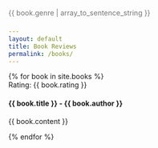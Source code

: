 ```yaml
---
layout: default
title: Book Reviews
permalink: /books/
---
```

<div class="well">
    <div class="list-group">
      {% for book in site.books %}
      <div class="list-group-item">
        <div class="row-action-primary">
          <i class="fa fa-gavel"></i>
        </div>
        <div class="row-content">
          <div class="least-content">Rating: {{ book.rating }}</div>
          <h4 class="list-group-item-heading">{{ book.title }} - {{ book.author }}</h4>
          <p class="list-group-item-text">
          <div style="position: absolute; top: 25px; color: rgba(0,0,0,.54); font-size: 14px;">{{ book.genre | array_to_sentence_string }}</div>
          {{ book.content }}
          </p>
        </div>
      </div>
      <div class="list-group-separator"></div>
      {% endfor %}
    </div>
</div><!-- end #home -->
